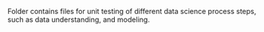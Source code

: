 Folder contains files for unit testing of different data science process steps, such as data understanding, and modeling.
